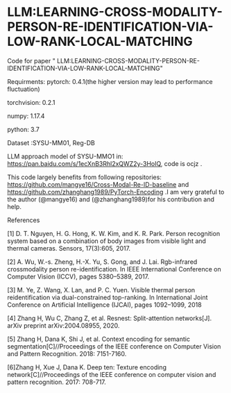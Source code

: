 # LLM:LEARNING-CROSS-MODALITY-PERSON-RE-IDENTIFICATION-VIA-LOW-RANK-LOCAL-MATCHING
Code for paper " LLM:LEARNING-CROSS-MODALITY-PERSON-RE-IDENTIFICATION-VIA-LOW-RANK-LOCAL-MATCHING"

Requirments:
pytorch: 0.4.1(the higher version may lead to performance fluctuation)

torchvision: 0.2.1

numpy: 1.17.4

python: 3.7

Dataset :SYSU-MM01, Reg-DB

LLM approach model of SYSU-MMO1 in:  https://pan.baidu.com/s/1ecXnB3Rhl2xQWZ2y-3HoIQ, code is ocjz .

This code largely benefits from following repositories: https://github.com/mangye16/Cross-Modal-Re-ID-baseline and https://github.com/zhanghang1989/PyTorch-Encoding .I am very grateful to the author (@mangye16) and (@zhanghang1989)for his contribution and help.


References

[1] D. T. Nguyen, H. G. Hong, K. W. Kim, and K. R. Park. Person recognition system based on a combination of body images from visible light and thermal cameras. Sensors, 17(3):605, 2017.

[2] A. Wu, W.-s. Zheng, H.-X. Yu, S. Gong, and J. Lai. Rgb-infrared crossmodality person re-identification. In IEEE International Conference on Computer Vision (ICCV), pages 5380–5389, 2017.

[3] M. Ye, Z. Wang, X. Lan, and P. C. Yuen. Visible thermal person reidentification via dual-constrained top-ranking. In International Joint Conference on Artificial Intelligence (IJCAI), pages 1092–1099, 2018

[4] Zhang H, Wu C, Zhang Z, et al. Resnest: Split-attention networks[J]. arXiv preprint arXiv:2004.08955, 2020.

[5] Zhang H, Dana K, Shi J, et al. Context encoding for semantic segmentation[C]//Proceedings of the IEEE conference on Computer Vision and Pattern Recognition. 2018: 7151-7160.

[6]Zhang H, Xue J, Dana K. Deep ten: Texture encoding network[C]//Proceedings of the IEEE conference on computer vision and pattern recognition. 2017: 708-717.
